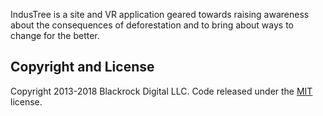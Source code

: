 IndusTree is a site and VR application geared towards raising awareness about the consequences of deforestation and to bring about ways to change for the better.
## Copyright and License

Copyright 2013-2018 Blackrock Digital LLC. Code released under the [MIT](https://github.com/BlackrockDigital/startbootstrap-creative/blob/gh-pages/LICENSE) license.

